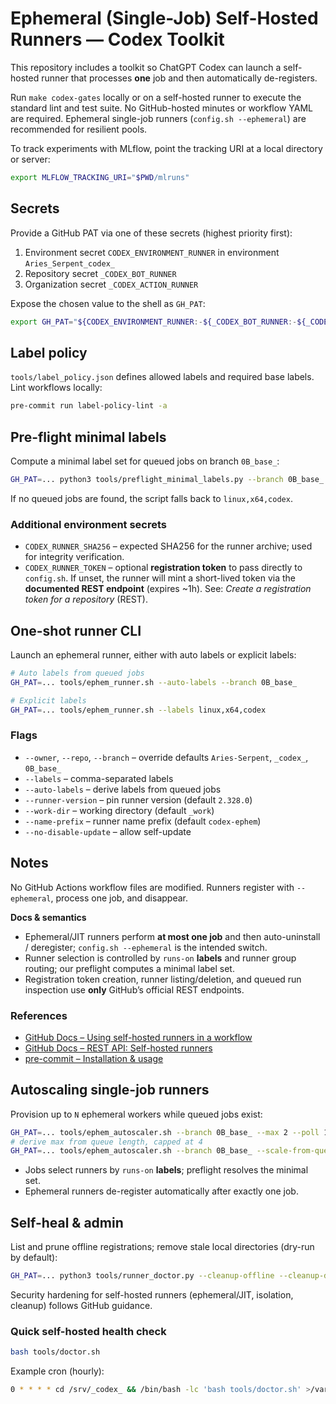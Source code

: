 # Ephemeral (Single-Job) Self-Hosted Runners — Codex Toolkit

This repository includes a toolkit so ChatGPT Codex can launch a self-hosted runner that processes **one** job and then automatically de-registers.

Run `make codex-gates` locally or on a self-hosted runner to execute the standard lint and test suite. No GitHub-hosted minutes or workflow YAML are required. Ephemeral single-job runners (`config.sh --ephemeral`) are recommended for resilient pools.

To track experiments with MLflow, point the tracking URI at a local directory or server:

```bash
export MLFLOW_TRACKING_URI="$PWD/mlruns"
```
## Secrets

Provide a GitHub PAT via one of these secrets (highest priority first):

1. Environment secret `CODEX_ENVIRONMENT_RUNNER` in environment `Aries_Serpent_codex_`
1. Repository secret `_CODEX_BOT_RUNNER`
1. Organization secret `_CODEX_ACTION_RUNNER`

Expose the chosen value to the shell as `GH_PAT`:

```bash
export GH_PAT="${CODEX_ENVIRONMENT_RUNNER:-${_CODEX_BOT_RUNNER:-${_CODEX_ACTION_RUNNER:-}}}"
```
## Label policy

`tools/label_policy.json` defines allowed labels and required base labels. Lint workflows locally:

```bash
pre-commit run label-policy-lint -a
```
## Pre-flight minimal labels

Compute a minimal label set for queued jobs on branch `0B_base_`:

```bash
GH_PAT=... python3 tools/preflight_minimal_labels.py --branch 0B_base_
```
If no queued jobs are found, the script falls back to `linux,x64,codex`.

### Additional environment secrets

- `CODEX_RUNNER_SHA256` – expected SHA256 for the runner archive; used for integrity verification.
- `CODEX_RUNNER_TOKEN` – optional **registration token** to pass directly to `config.sh`.
  If unset, the runner will mint a short-lived token via the **documented REST endpoint** (expires ~1h).
  See: *Create a registration token for a repository* (REST).

## One-shot runner CLI

Launch an ephemeral runner, either with auto labels or explicit labels:

```bash
# Auto labels from queued jobs
GH_PAT=... tools/ephem_runner.sh --auto-labels --branch 0B_base_

# Explicit labels
GH_PAT=... tools/ephem_runner.sh --labels linux,x64,codex
```
### Flags

- `--owner`, `--repo`, `--branch` – override defaults `Aries-Serpent`, `_codex_`, `0B_base_`
- `--labels` – comma-separated labels
- `--auto-labels` – derive labels from queued jobs
- `--runner-version` – pin runner version (default `2.328.0`)
- `--work-dir` – working directory (default `_work`)
- `--name-prefix` – runner name prefix (default `codex-ephem`)
- `--no-disable-update` – allow self-update

## Notes

No GitHub Actions workflow files are modified. Runners register with `--ephemeral`, process one job, and disappear.

**Docs & semantics**

- Ephemeral/JIT runners perform **at most one job** and then auto-uninstall / deregister; `config.sh --ephemeral` is the intended switch.
- Runner selection is controlled by `runs-on` **labels** and runner group routing; our preflight computes a minimal label set.
- Registration token creation, runner listing/deletion, and queued run inspection use **only** GitHub’s official REST endpoints.

### References

- [GitHub Docs – Using self-hosted runners in a workflow](https://docs.github.com/en/actions/how-tos/manage-runners/self-hosted-runners/use-in-a-workflow)
- [GitHub Docs – REST API: Self-hosted runners](https://docs.github.com/en/rest/actions/self-hosted-runners)
- [pre-commit – Installation & usage](https://pre-commit.com/#installation)

## Autoscaling single-job runners

Provision up to `N` ephemeral workers while queued jobs exist:

```bash
GH_PAT=... tools/ephem_autoscaler.sh --branch 0B_base_ --max 2 --poll 10
# derive max from queue length, capped at 4
GH_PAT=... tools/ephem_autoscaler.sh --branch 0B_base_ --scale-from-queue --cap 4
```
- Jobs select runners by `runs-on` **labels**; preflight resolves the minimal set.
- Ephemeral runners de-register automatically after exactly one job.

## Self-heal & admin

List and prune offline registrations; remove stale local directories (dry-run by default):

```bash
GH_PAT=... python3 tools/runner_doctor.py --cleanup-offline --cleanup-dirs --min-age-mins 60
```
Security hardening for self-hosted runners (ephemeral/JIT, isolation, cleanup) follows GitHub guidance.

### Quick self-hosted health check

```bash
bash tools/doctor.sh
```
Example cron (hourly):

```bash
0 * * * * cd /srv/_codex_ && /bin/bash -lc 'bash tools/doctor.sh' >/var/log/codex-doctor.log 2>&1
```